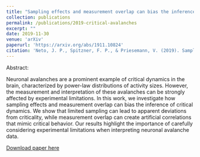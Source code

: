 ```yaml
---
title: "Sampling effects and measurement overlap can bias the inference of neuronal avalanches"
collection: publications
permalink: /publications/2019-critical-avalanches
excerpt: ""
date: 2019-11-30
venue: 'arXiv'
paperurl: 'https://arxiv.org/abs/1911.10824'
citation: 'Neto, J. P., Spitzner, F. P., & Priesemann, V. (2019). Sampling effects and measurement overlap can bias the inference of neuronal avalanches. arXiv:1911.10824.'
---
```


Abstract:

Neuronal avalanches are a prominent example of critical dynamics in the brain, characterized by power-law distributions of activity sizes. However, the measurement and interpretation of these avalanches can be strongly affected by experimental limitations. In this work, we investigate how sampling effects and measurement overlap can bias the inference of critical dynamics. We show that limited sampling can lead to apparent deviations from criticality, while measurement overlap can create artificial correlations that mimic critical behavior. Our results highlight the importance of carefully considering experimental limitations when interpreting neuronal avalanche data.

[Download paper here](https://arxiv.org/abs/1911.10824)